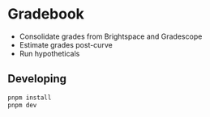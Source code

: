 # Gradebook

- Consolidate grades from Brightspace and Gradescope
- Estimate grades post-curve
- Run hypotheticals

## Developing

```bash
pnpm install
pnpm dev
```
